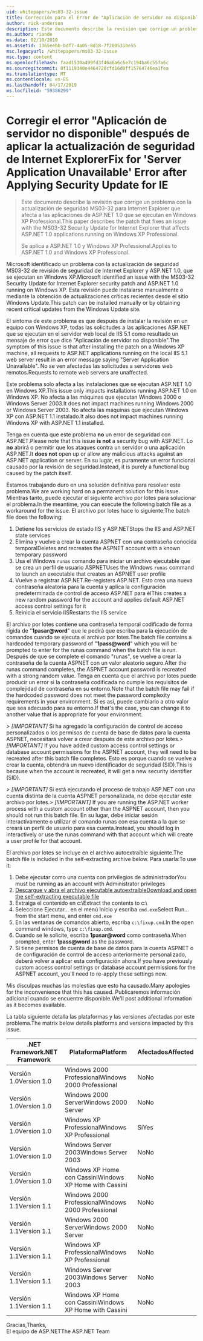 ```yaml
---
uid: whitepapers/ms03-32-issue
title: Corrección para el Error de "Aplicación de servidor no disponible" después de aplicar la actualización de seguridad para Internet Explorer | Microsoft Docs
author: rick-anderson
description: Este documento describe la revisión que corrige un problema con la actualización de seguridad MS03-32 para Internet Explorer que afecta a las aplicaciones de ASP.NET 1.0 que se ejecutan en Wi...
ms.author: riande
ms.date: 02/10/2010
ms.assetid: 1365eebb-bdf7-4a05-8d18-7f200531be55
msc.legacyurl: /whitepapers/ms03-32-issue
msc.type: content
ms.openlocfilehash: faad1530a499fd3f46a6a6c6e7c194ba6c55fa6c
ms.sourcegitcommit: 0f1119340e4464720cfd16d0ff15764746ea1fea
ms.translationtype: MT
ms.contentlocale: es-ES
ms.lasthandoff: 04/17/2019
ms.locfileid: "59386299"
---
```

# <a name="fix-for-server-application-unavailable-error-after-applying-security-update-for-ie"></a><span data-ttu-id="c8417-103">Corregir el error "Aplicación de servidor no disponible" después de aplicar la actualización de seguridad de Internet Explorer</span><span class="sxs-lookup"><span data-stu-id="c8417-103">Fix for 'Server Application Unavailable' Error after Applying Security Update for IE</span></span>

> <span data-ttu-id="c8417-104">Este documento describe la revisión que corrige un problema con la actualización de seguridad MS03-32 para Internet Explorer que afecta a las aplicaciones de ASP.NET 1.0 que se ejecutan en Windows XP Professional.</span><span class="sxs-lookup"><span data-stu-id="c8417-104">This paper describes the patch that fixes an issue with the MS03-32 Security Update for Internet Explorer that affects ASP.NET 1.0 applications running on Windows XP Professional.</span></span>
> 
> <span data-ttu-id="c8417-105">Se aplica a ASP.NET 1.0 y Windows XP Professional.</span><span class="sxs-lookup"><span data-stu-id="c8417-105">Applies to ASP.NET 1.0 and Windows XP Professional.</span></span>


<span data-ttu-id="c8417-106">Microsoft identificado un problema con la actualización de seguridad MS03-32 de revisión de seguridad de Internet Explorer y ASP.NET 1.0, que se ejecutan en Windows XP.</span><span class="sxs-lookup"><span data-stu-id="c8417-106">Microsoft identified an issue with the MS03-32 Security Update for Internet Explorer security patch and ASP.NET 1.0 running on Windows XP.</span></span> <span data-ttu-id="c8417-107">Esta revisión puede instalarse manualmente o mediante la obtención de actualizaciones críticas recientes desde el sitio Windows Update.</span><span class="sxs-lookup"><span data-stu-id="c8417-107">This patch can be installed manually or by obtaining recent critical updates from the Windows Update site.</span></span>

<span data-ttu-id="c8417-108">El síntoma de este problema es que después de instalar la revisión en un equipo con Windows XP, todas las solicitudes a las aplicaciones ASP.NET que se ejecutan en el servidor web local de IIS 5.1 como resultado un mensaje de error que dice "Aplicación de servidor no disponible".</span><span class="sxs-lookup"><span data-stu-id="c8417-108">The symptom of this issue is that after installing the patch on a Windows XP machine, all requests to ASP.NET applications running on the local IIS 5.1 web server result in an error message saying "Server Application Unavailable".</span></span> <span data-ttu-id="c8417-109">No se ven afectadas las solicitudes a servidores web remotos.</span><span class="sxs-lookup"><span data-stu-id="c8417-109">Requests to remote web servers are unaffected.</span></span>

<span data-ttu-id="c8417-110">Este problema solo afecta a las instalaciones que se ejecutan ASP.NET 1.0 en Windows XP.</span><span class="sxs-lookup"><span data-stu-id="c8417-110">This issue only impacts installations running ASP.NET 1.0 on Windows XP.</span></span> <span data-ttu-id="c8417-111">No afecta a las máquinas que ejecutan Windows 2000 o Windows Server 2003.</span><span class="sxs-lookup"><span data-stu-id="c8417-111">It does not impact machines running Windows 2000 or Windows Server 2003.</span></span> <span data-ttu-id="c8417-112">No afecta las máquinas que ejecutan Windows XP con ASP.NET 1.1 instalado.</span><span class="sxs-lookup"><span data-stu-id="c8417-112">It also does not impact machines running Windows XP with ASP.NET 1.1 installed.</span></span>

<span data-ttu-id="c8417-113">Tenga en cuenta que este problema **no** un error de seguridad con ASP.NET.</span><span class="sxs-lookup"><span data-stu-id="c8417-113">Please note that this issue **is not** a security bug with ASP.NET.</span></span> <span data-ttu-id="c8417-114">Lo **no** abrirá o permitir que los ataques contra un servidor o una aplicación ASP.NET.</span><span class="sxs-lookup"><span data-stu-id="c8417-114">It **does not** open up or allow any malicious attacks against an ASP.NET application or server.</span></span> <span data-ttu-id="c8417-115">En su lugar, es puramente un error funcional causado por la revisión de seguridad.</span><span class="sxs-lookup"><span data-stu-id="c8417-115">Instead, it is purely a functional bug caused by the patch itself.</span></span>

<span data-ttu-id="c8417-116">Estamos trabajando duro en una solución definitiva para resolver este problema.</span><span class="sxs-lookup"><span data-stu-id="c8417-116">We are working hard on a permanent solution for this issue.</span></span> <span data-ttu-id="c8417-117">Mientras tanto, puede ejecutar el siguiente archivo por lotes para solucionar el problema.</span><span class="sxs-lookup"><span data-stu-id="c8417-117">In the meantime, you can execute the following batch file as a workaround for the issue.</span></span> <span data-ttu-id="c8417-118">El archivo por lotes hace lo siguiente:</span><span class="sxs-lookup"><span data-stu-id="c8417-118">The batch file does the following:</span></span>

1. <span data-ttu-id="c8417-119">Detiene los servicios de estado IIS y ASP.NET</span><span class="sxs-lookup"><span data-stu-id="c8417-119">Stops the IIS and ASP.NET state services</span></span>
2. <span data-ttu-id="c8417-120">Elimina y vuelve a crear la cuenta ASPNET con una contraseña conocida temporal</span><span class="sxs-lookup"><span data-stu-id="c8417-120">Deletes and recreates the ASPNET account with a known temporary password</span></span>
3. <span data-ttu-id="c8417-121">Usa el Windows `runas` comando para iniciar un archivo ejecutable que se crea un perfil de usuario ASPNET</span><span class="sxs-lookup"><span data-stu-id="c8417-121">Uses the Windows `runas` command to launch an executable that creates an ASPNET user profile</span></span>
4. <span data-ttu-id="c8417-122">Vuelve a registrar ASP.NET.</span><span class="sxs-lookup"><span data-stu-id="c8417-122">Re-registers ASP.NET.</span></span> <span data-ttu-id="c8417-123">Esto crea una nueva contraseña aleatoria para la cuenta y aplica la configuración predeterminada de control de acceso ASP.NET para él</span><span class="sxs-lookup"><span data-stu-id="c8417-123">This creates a new random password for the account and applies default ASP.NET access control settings for it</span></span>
5. <span data-ttu-id="c8417-124">Reinicia el servicio IIS</span><span class="sxs-lookup"><span data-stu-id="c8417-124">Restarts the IIS service</span></span>

<span data-ttu-id="c8417-125">El archivo por lotes contiene una contraseña temporal codificado de forma rígida de "<strong>1pasar\@word</strong>" que le pedirá que escriba para la ejecución de comandos cuando se ejecuta el archivo por lotes.</span><span class="sxs-lookup"><span data-stu-id="c8417-125">The batch file contains a hardcoded temporary password of "<strong>1pass\@word</strong>" which you will be prompted to enter for the runas command when the batch file is run.</span></span> <span data-ttu-id="c8417-126">Después de que se complete el comando "runas", se vuelve a crear la contraseña de la cuenta ASPNET con un valor aleatorio seguro.</span><span class="sxs-lookup"><span data-stu-id="c8417-126">After the runas command completes, the ASPNET account password is recreated with a strong random value.</span></span> <span data-ttu-id="c8417-127">Tenga en cuenta que el archivo por lotes puede producir un error si la contraseña codificada no cumple los requisitos de complejidad de contraseña en su entorno.</span><span class="sxs-lookup"><span data-stu-id="c8417-127">Note that the batch file may fail if the hardcoded password does not meet the password complexity requirements in your environment.</span></span> <span data-ttu-id="c8417-128">Si es así, puede cambiarlo a otro valor que sea adecuado para su entorno.</span><span class="sxs-lookup"><span data-stu-id="c8417-128">If that's the case, you can change it to another value that is appropriate for your environment.</span></span>

<span data-ttu-id="c8417-129">*> [!IMPORTANT]* Si ha agregado la configuración de control de acceso personalizados o los permisos de cuenta de base de datos para la cuenta ASPNET, necesitará volver a crear después de este archivo por lotes.</span><span class="sxs-lookup"><span data-stu-id="c8417-129">*> [!IMPORTANT]* If you have added custom access control settings or database account permissions for the ASPNET account, they will need to be recreated after this batch file completes.</span></span> <span data-ttu-id="c8417-130">Esto es porque cuando se vuelve a crear la cuenta, obtendrá un nuevo identificador de seguridad (SID).</span><span class="sxs-lookup"><span data-stu-id="c8417-130">This is because when the account is recreated, it will get a new security identifier (SID).</span></span>

<span data-ttu-id="c8417-131">*> [!IMPORTANT]* Si está ejecutando el proceso de trabajo ASP.NET con una cuenta distinta de la cuenta ASPNET personalizada, no debe ejecutar este archivo por lotes.</span><span class="sxs-lookup"><span data-stu-id="c8417-131">*> [!IMPORTANT]* If you are running the ASP.NET worker process with a custom account other than the ASPNET account, then you should not run this batch file.</span></span> <span data-ttu-id="c8417-132">En su lugar, debe iniciar sesión interactivamente o utilizar el comando runas con esa cuenta a la que se creará un perfil de usuario para esa cuenta.</span><span class="sxs-lookup"><span data-stu-id="c8417-132">Instead, you should log in interactively or use the runas command with that account which will create a user profile for that account.</span></span>

<span data-ttu-id="c8417-133">El archivo por lotes se incluye en el archivo autoextraíble siguiente.</span><span class="sxs-lookup"><span data-stu-id="c8417-133">The batch file is included in the self-extracting archive below.</span></span> <span data-ttu-id="c8417-134">Para usarla:</span><span class="sxs-lookup"><span data-stu-id="c8417-134">To use it:</span></span>

1. <span data-ttu-id="c8417-135">Debe ejecutar como una cuenta con privilegios de administrador</span><span class="sxs-lookup"><span data-stu-id="c8417-135">You must be running as an account with Administrator privileges</span></span>
2. [<span data-ttu-id="c8417-136">Descargue y abra el archivo ejecutable autoextraíble</span><span class="sxs-lookup"><span data-stu-id="c8417-136">Download and open the self-extracting executable file</span></span>](ms03-32-issue/_static/fixup1.exe)
3. <span data-ttu-id="c8417-137">Extraiga el contenido en c:\\</span><span class="sxs-lookup"><span data-stu-id="c8417-137">Extract the contents to c:\\</span></span>
4. <span data-ttu-id="c8417-138">Seleccione Ejecutar... en el menú Inicio y escriba `cmd.exe`</span><span class="sxs-lookup"><span data-stu-id="c8417-138">Select Run... from the start menu, and enter `cmd.exe`</span></span>
5. <span data-ttu-id="c8417-139">En las ventanas de comandos abierto, escriba `c:\fixup.cmd`.</span><span class="sxs-lookup"><span data-stu-id="c8417-139">In the open command windows, type `c:\fixup.cmd`.</span></span>
6. <span data-ttu-id="c8417-140">Cuando se le solicite, escriba <strong>1pasar\@word</strong> como contraseña.</span><span class="sxs-lookup"><span data-stu-id="c8417-140">When prompted, enter <strong>1pass\@word</strong> as the password.</span></span>
7. <span data-ttu-id="c8417-141">Si tiene permisos de cuenta de base de datos para la cuenta ASPNET o de configuración de control de acceso anteriormente personalizado, deberá volver a aplicar esta configuración ahora.</span><span class="sxs-lookup"><span data-stu-id="c8417-141">If you have previously custom access control settings or database account permissions for the ASPNET account, you'll need to re-apply these settings now.</span></span>

<span data-ttu-id="c8417-142">Mis disculpas muchas las molestias que esto ha causado.</span><span class="sxs-lookup"><span data-stu-id="c8417-142">Many apologies for the inconvenience that this has caused.</span></span> <span data-ttu-id="c8417-143">Publicaremos información adicional cuando se encuentre disponible.</span><span class="sxs-lookup"><span data-stu-id="c8417-143">We'll post additional information as it becomes available.</span></span>

<span data-ttu-id="c8417-144">La tabla siguiente detalla las plataformas y las versiones afectadas por este problema.</span><span class="sxs-lookup"><span data-stu-id="c8417-144">The matrix below details platforms and versions impacted by this issue.</span></span>

| <span data-ttu-id="c8417-145">.NET Framework</span><span class="sxs-lookup"><span data-stu-id="c8417-145">.NET Framework</span></span> | <span data-ttu-id="c8417-146">Plataforma</span><span class="sxs-lookup"><span data-stu-id="c8417-146">Platform</span></span> | <span data-ttu-id="c8417-147">Afectados</span><span class="sxs-lookup"><span data-stu-id="c8417-147">Affected</span></span> |
| --- | --- | --- |
| <span data-ttu-id="c8417-148">Versión 1.0</span><span class="sxs-lookup"><span data-stu-id="c8417-148">Version 1.0</span></span> | <span data-ttu-id="c8417-149">Windows 2000 Professional</span><span class="sxs-lookup"><span data-stu-id="c8417-149">Windows 2000 Professional</span></span> | <span data-ttu-id="c8417-150">No</span><span class="sxs-lookup"><span data-stu-id="c8417-150">No</span></span> |
| <span data-ttu-id="c8417-151">Versión 1.0</span><span class="sxs-lookup"><span data-stu-id="c8417-151">Version 1.0</span></span> | <span data-ttu-id="c8417-152">Windows 2000 Server</span><span class="sxs-lookup"><span data-stu-id="c8417-152">Windows 2000 Server</span></span> | <span data-ttu-id="c8417-153">No</span><span class="sxs-lookup"><span data-stu-id="c8417-153">No</span></span> |
| <span data-ttu-id="c8417-154">Versión 1.0</span><span class="sxs-lookup"><span data-stu-id="c8417-154">Version 1.0</span></span> | <span data-ttu-id="c8417-155">Windows XP Professional</span><span class="sxs-lookup"><span data-stu-id="c8417-155">Windows XP Professional</span></span> | <span data-ttu-id="c8417-156">Sí</span><span class="sxs-lookup"><span data-stu-id="c8417-156">Yes</span></span> |
| <span data-ttu-id="c8417-157">Versión 1.0</span><span class="sxs-lookup"><span data-stu-id="c8417-157">Version 1.0</span></span> | <span data-ttu-id="c8417-158">Windows Server 2003</span><span class="sxs-lookup"><span data-stu-id="c8417-158">Windows Server 2003</span></span> | <span data-ttu-id="c8417-159">No</span><span class="sxs-lookup"><span data-stu-id="c8417-159">No</span></span> |
| <span data-ttu-id="c8417-160">Versión 1.0</span><span class="sxs-lookup"><span data-stu-id="c8417-160">Version 1.0</span></span> | <span data-ttu-id="c8417-161">Windows XP Home con Cassini</span><span class="sxs-lookup"><span data-stu-id="c8417-161">Windows XP Home with Cassini</span></span> | <span data-ttu-id="c8417-162">No</span><span class="sxs-lookup"><span data-stu-id="c8417-162">No</span></span> |
| <span data-ttu-id="c8417-163">Versión 1.1</span><span class="sxs-lookup"><span data-stu-id="c8417-163">Version 1.1</span></span> | <span data-ttu-id="c8417-164">Windows 2000 Professional</span><span class="sxs-lookup"><span data-stu-id="c8417-164">Windows 2000 Professional</span></span> | <span data-ttu-id="c8417-165">No</span><span class="sxs-lookup"><span data-stu-id="c8417-165">No</span></span> |
| <span data-ttu-id="c8417-166">Versión 1.1</span><span class="sxs-lookup"><span data-stu-id="c8417-166">Version 1.1</span></span> | <span data-ttu-id="c8417-167">Windows 2000 Server</span><span class="sxs-lookup"><span data-stu-id="c8417-167">Windows 2000 Server</span></span> | <span data-ttu-id="c8417-168">No</span><span class="sxs-lookup"><span data-stu-id="c8417-168">No</span></span> |
| <span data-ttu-id="c8417-169">Versión 1.1</span><span class="sxs-lookup"><span data-stu-id="c8417-169">Version 1.1</span></span> | <span data-ttu-id="c8417-170">Windows XP Professional</span><span class="sxs-lookup"><span data-stu-id="c8417-170">Windows XP Professional</span></span> | <span data-ttu-id="c8417-171">No</span><span class="sxs-lookup"><span data-stu-id="c8417-171">No</span></span> |
| <span data-ttu-id="c8417-172">Versión 1.1</span><span class="sxs-lookup"><span data-stu-id="c8417-172">Version 1.1</span></span> | <span data-ttu-id="c8417-173">Windows Server 2003</span><span class="sxs-lookup"><span data-stu-id="c8417-173">Windows Server 2003</span></span> | <span data-ttu-id="c8417-174">No</span><span class="sxs-lookup"><span data-stu-id="c8417-174">No</span></span> |
| <span data-ttu-id="c8417-175">Versión 1.1</span><span class="sxs-lookup"><span data-stu-id="c8417-175">Version 1.1</span></span> | <span data-ttu-id="c8417-176">Windows XP Home con Cassini</span><span class="sxs-lookup"><span data-stu-id="c8417-176">Windows XP Home with Cassini</span></span> | <span data-ttu-id="c8417-177">No</span><span class="sxs-lookup"><span data-stu-id="c8417-177">No</span></span> |

<span data-ttu-id="c8417-178">Gracias,</span><span class="sxs-lookup"><span data-stu-id="c8417-178">Thanks,</span></span>   
 <span data-ttu-id="c8417-179">El equipo de ASP.NET</span><span class="sxs-lookup"><span data-stu-id="c8417-179">The ASP.NET Team</span></span>
